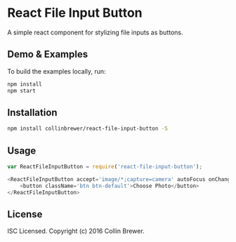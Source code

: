# React File Input Button
A simple react component for stylizing file inputs as buttons.

## Demo & Examples

To build the examples locally, run:

```sh
npm install
npm start
```

## Installation

```sh
npm install collinbrewer/react-file-input-button -S
```

## Usage

```js
var ReactFileInputButton = require('react-file-input-button');

<ReactFileInputButton accept='image/*;capture=camera' autoFocus onChange={this.handleChangeFile}>
	<button className='btn btn-default'>Choose Photo</button>
</ReactFileInputButton>
```

## License

ISC Licensed.  Copyright (c) 2016 Collin Brewer.
